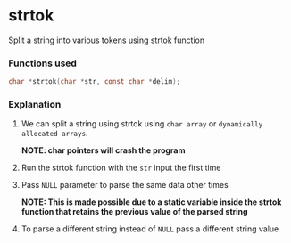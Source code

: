 # strtok

Split a string into various tokens using strtok function

### Functions used

```c
char *strtok(char *str, const char *delim);
```

### Explanation

1. We can split a string using strtok using `char array` or `dynamically allocated arrays`.

	**NOTE: char pointers will crash the program**

2. Run the strtok function with the `str` input the first time
3. Pass `NULL` parameter to parse the same data other times

	**NOTE: This is made possible due to a static variable inside the strtok function that retains the previous value of the parsed string**

4. To parse a different string instead of `NULL` pass a different string value
